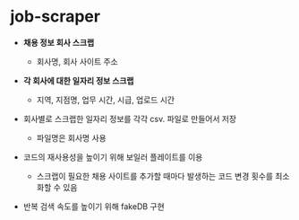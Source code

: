 # job-scraper

- **채용 정보 회사 스크랩** 
  - 회사명, 회사 사이트 주소
  
- **각 회사에 대한 일자리 정보 스크랩** 
  - 지역, 지점명, 업무 시간, 시급, 업로드 시간
  
- 회사별로 스크랩한 일자리 정보를 각각 csv. 파일로 만들어서 저장 
  - 파일명은 회사명 사용
  
- 코드의 재사용성을 높이기 위해 보일러 플레이트를 이용
  - 스크랩이 필요한 채용 사이트를 추가할 때마다 발생하는 코드 변경 횟수를 최소화할 수 있음
  
- 반복 검색 속도를 높이기 위해 fakeDB 구현
